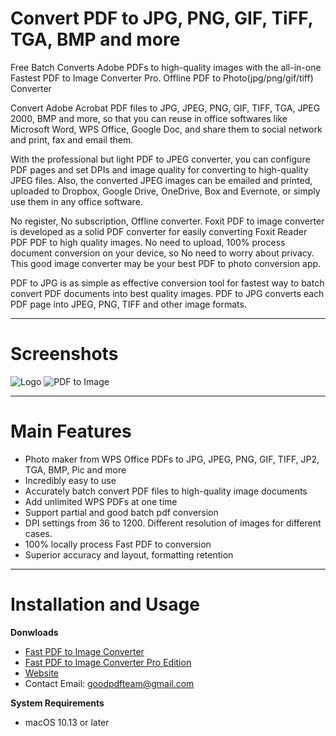 # **Convert PDF to JPG, PNG, GIF, TiFF, TGA, BMP and more**
Free Batch Converts Adobe PDFs to high-quality images with the all-in-one Fastest PDF to Image Converter Pro. Offline PDF to Photo(jpg/png/gif/tiff) Converter

Convert Adobe Acrobat PDF files to JPG, JPEG, PNG, GIF, TIFF, TGA, JPEG 2000, BMP and more, so that you can reuse in office softwares like Microsoft Word, WPS Office, Google Doc, and share them to social network and print, fax and email them.

With the professional but light PDF to JPEG converter, you can configure PDF pages and set DPIs and  image quality for converting to high-quality JPEG files. Also, the converted JPEG images can be emailed and printed, uploaded to Dropbox, Google Drive, OneDrive, Box and Evernote, or simply use them in any office software.

No register, No subscription, Offline converter. Foxit PDF to image converter is developed as a solid PDF converter for easily converting Foxit Reader PDF PDF to high quality images. No need to upload, 100% process document conversion on your device, so No need to worry about privacy. This good image converter may be your best PDF to photo conversion app.

PDF to JPG is as simple as effective conversion tool for fastest way to batch convert PDF documents into best quality images. PDF to JPG converts each PDF page into JPEG, PNG, TIFF and other image formats.

***

# **Screenshots**
 ![Logo](https://is1-ssl.mzstatic.com/image/thumb/Purple221/v4/c5/cd/27/c5cd2720-64bd-d575-2775-46489d9df735/AppIcon-0-0-85-220-0-0-4-0-2x.png/460x0w.webp)
 ![PDF to Image](https://is1-ssl.mzstatic.com/image/thumb/PurpleSource211/v4/b0/e2/5c/b0e25c71-3a97-80e0-3bdb-1808d9ceb4e6/EN_1.png/626x0w.webp)

***

# **Main Features**
* Photo maker from WPS Office PDFs to JPG, JPEG, PNG, GIF, TIFF, JP2, TGA, BMP, Pic and more
* Incredibly easy to use
* Accurately batch convert PDF files to high-quality image documents
* Add unlimited WPS PDFs at one time
* Support partial and good batch pdf conversion
* DPI settings from 36 to 1200. Different resolution of images for different cases.
* 100% locally process Fast PDF to conversion
* Superior accuracy and layout, formatting retention

***

# **Installation and Usage**
**Donwloads**
* [Fast PDF to Image Converter](https://apps.apple.com/us/app/fast-pdf-to-image-converter/id6738623026)
* [Fast PDF to Image Converter Pro Edition](https://apps.apple.com/us/app/fast-pdf-to-image-pro-edition/id6738731274)
* [Website](https://sites.google.com/view/good-pdf)
* Contact Email: goodpdfteam@gmail.com

**System Requirements**
* macOS 10.13 or later
